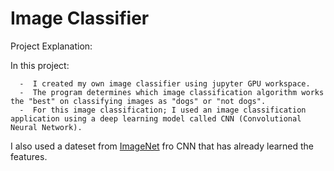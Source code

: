 # Image Classifier
 
 Project Explanation: 
  
 In this project:
 
      -  I created my own image classifier using jupyter GPU workspace.
      -  The program determines which image classification algorithm works the "best" on classifying images as "dogs" or "not dogs".
      -  For this image classification; I used an image classification application using a deep learning model called CNN (Convolutional Neural Network).
 
 
I also used a dateset from [ImageNet](https://image-net.org/) fro CNN that has already learned the features.
